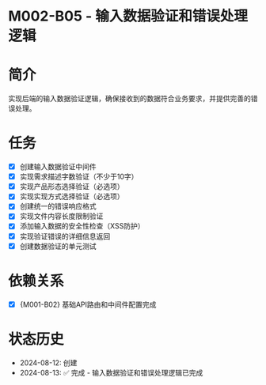 # M002-B05 - 输入数据验证和错误处理逻辑

# 简介
实现后端的输入数据验证逻辑，确保接收到的数据符合业务要求，并提供完善的错误处理。

# 任务
- [x] 创建输入数据验证中间件
- [x] 实现需求描述字数验证（不少于10字）
- [x] 实现产品形态选择验证（必选项）
- [x] 实现实现方式选择验证（必选项）
- [x] 创建统一的错误响应格式
- [x] 实现文件内容长度限制验证
- [x] 添加输入数据的安全性检查（XSS防护）
- [x] 实现验证错误的详细信息返回
- [x] 创建数据验证的单元测试

# 依赖关系
- [x] {M001-B02} 基础API路由和中间件配置完成

# 状态历史
- 2024-08-12: 创建
- 2024-08-13: ✅ 完成 - 输入数据验证和错误处理逻辑已完成

